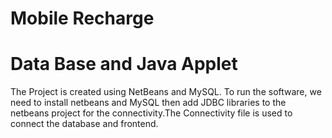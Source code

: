 # Mobile Recharge 
# Data Base and Java Applet
The Project is created using NetBeans and MySQL. To run the software, we need to install netbeans and MySQL then add JDBC libraries to the netbeans project for the connectivity.The Connectivity file is used to connect the database and frontend.

